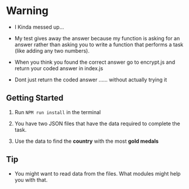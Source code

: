 # Warning
- I Kinda messed up...

- My test gives away the answer because my function is asking for an answer rather than asking you to write a function that performs a task (like adding any two numbers).

- When you think you found the correct answer go to encrypt.js and return your coded answer in index.js

- Dont just return the coded answer ...... without actually trying it

## Getting Started

1. Run `NPM run install` in the terminal 

2. You have two JSON files that have the data required to complete the task. 

3. Use the data to find the **country** with the most  **gold medals**

## Tip 

- You might want to read data from the files. What modules might help you with that.



